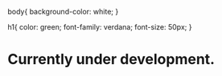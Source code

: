 body{
	background-color: white;
}

h1{
	color: green;
	font-family: verdana;
	font-size: 50px;
}

</style>
</head>
<body>

<h1> Currently under development. </h1>

</body>
</head>
